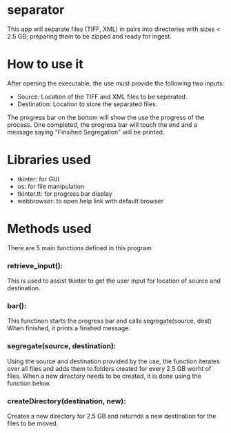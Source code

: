 # separator
This app will separate files (TIFF, XML) in pairs into directories with sizes < 2.5 GB; preparing them to be zipped and ready for ingest. 

# How to use it
After opening the executable, the use must provide the following two inputs:
- Source: Location of the TIFF and XML files to be seperated.
- Destination: Location to store the separated files. 

The progress bar on the bottom will show the use the progress of the process. One completed, the progress bar will touch the end and a message saying "Finsihed Segregation" will be printed. 

# Libraries used
- tkinter: for GUI
- os: for file manipulation
- tkinter.tt: for progress bar display
- webbrowser: to open help link with default browser

# Methods used
There are 5 main functions defined in this program

### retrieve_input():
This is used to assist tkinter to get the user input for location of source and destination. 

### bar():
This functinon starts the progress bar and calls segregate(source, dest)
When finished, it prints a finshed message. 

### segregate(source, destination):
Using the source and destination provided by the use, the function iterates over all files and adds them to folders created for every 2.5 GB worht of files. When a new directory needs to be created, it is done using the function below.

### createDirectory(destination, new):
Creates a new directory for 2.5 GB and returnds a new destination for the files to be moved.
